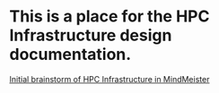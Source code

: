 # This is a place for the HPC Infrastructure design documentation.

[Initial brainstorm of HPC Infrastructure in MindMeister](https://mm.tt/1009658734?t=M79ovMat9r)
